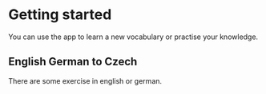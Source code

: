 # Getting started

You can use the app to learn a new vocabulary or practise your knowledge.

## English German to Czech

There are some exercise in english or german. 


